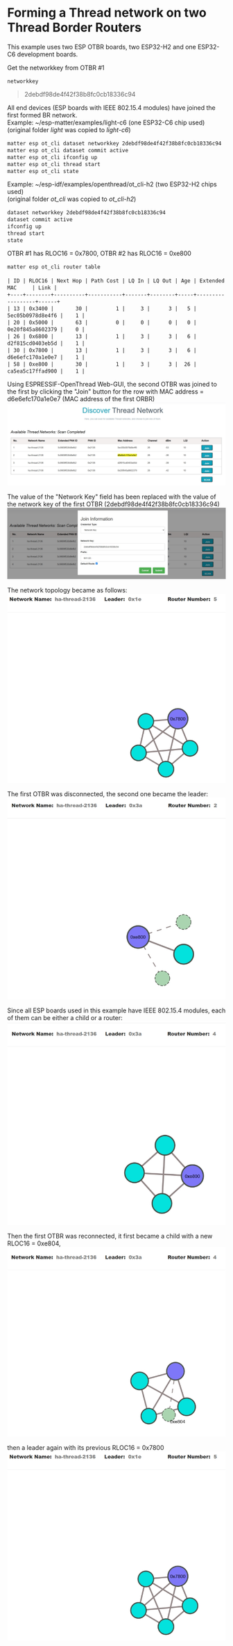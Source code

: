 # Forming a Thread network on two Thread Border Routers

This example uses two ESP OTBR boards, two ESP32-H2 and one ESP32-C6 development boards.  
  
Get the networkkey from OTBR #1  
~~~
networkkey
~~~
>2debdf98de4f42f38b8fc0cb18336c94

All end devices (ESP boards with IEEE 802.15.4 modules) have joined the first formed BR network.  
Example: ~/esp-matter/examples/light-c6 (one ESP32-C6 chip used)  
(original folder *light* was copied to *light-c6*)  
~~~
matter esp ot_cli dataset networkkey 2debdf98de4f42f38b8fc0cb18336c94
matter esp ot_cli dataset commit active
matter esp ot_cli ifconfig up
matter esp ot_cli thread start
matter esp ot_cli state
~~~
Example: ~/esp-idf/examples/openthread/ot_cli-h2 (two ESP32-H2 chips used)  
(original folder *ot_cli* was copied to *ot_cli-h2*)  
~~~
dataset networkkey 2debdf98de4f42f38b8fc0cb18336c94
dataset commit active
ifconfig up
thread start
state
~~~

OTBR #1 has RLOC16 = 0x7800, OTBR #2 has RLOC16 = 0xe800  
~~~
matter esp ot_cli router table

| ID | RLOC16 | Next Hop | Path Cost | LQ In | LQ Out | Age | Extended MAC     | Link |  
+----+--------+----------+-----------+-------+--------+-----+------------------+------+  
| 13 | 0x3400 |       30 |         1 |     3 |      3 |   5 | 5ec05b0978d8e4f6 |    1 |  
| 20 | 0x5000 |       63 |         0 |     0 |      0 |   0 | 0e20f845a8602379 |    0 |  
| 26 | 0x6800 |       13 |         1 |     3 |      3 |   6 | d2f815cd0403eb5d |    1 |  
| 30 | 0x7800 |       13 |         1 |     3 |      3 |   6 | d6e6efc170a1e0e7 |    1 |  
| 58 | 0xe800 |       30 |         1 |     3 |      3 |  26 | ca5ea5c17ffad900 |    1 |  
~~~

Using ESPRESSIF-OpenThread Web-GUI, the second OTBR was joined to the first by clicking the "Join" button for the row with MAC address = d6e6efc170a1e0e7 (MAC address of the first ORBR)  
![](../images/otbr/esp_otbr_x2_01.jpg)  

The value of the "Network Key" field has been replaced with the value of the network key of the first OTBR (2debdf98de4f42f38b8fc0cb18336c94)  
![](../images/otbr/esp_otbr_x2_02.jpg)  

The network topology became as follows:  
![](../images/otbr/esp_otbr_x2_03.jpg)  

The first OTBR was disconnected, the second one became the leader:  
![](../images/otbr/esp_otbr_x2_04.jpg)  

Since all ESP boards used in this example have IEEE 802.15.4 modules, each of them can be either a child or a router:  
![](../images/otbr/esp_otbr_x2_05.jpg)  

Then the first OTBR was reconnected, it first became a child with a new RLOC16 = 0xe804,  
![](../images/otbr/esp_otbr_x2_06.jpg)  
  
then a leader again with its previous RLOC16 = 0x7800  
![](../images/otbr/esp_otbr_x2_03.jpg)  
  